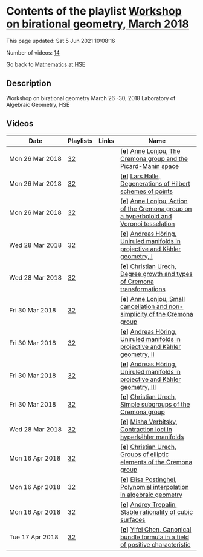 # Contents of the playlist [Workshop on birational geometry, March 2018](https://www.youtube.com/playlist?list=PLq3E5oubNNoDE6HzmR6issHbejYekt53Y)

This page updated: Sat 5 Jun 2021 10:08:16

Number of videos: [14](#videos)

Go back to [Mathematics at HSE](../README.md)

## Description

Workshop on birational geometry
March  26 -30, 2018
Laboratory of Algebraic Geometry, HSE

## Videos

|Date|Playlists|Links|Name|
|---|---|---|---|
| Mon&nbsp;26&nbsp;Mar&nbsp;2018 | [32](../playlists/32 "Workshop on birational geometry, March 2018") |  | [[**e**](https://studio.youtube.com/video/pz6MMjJJCLg/edit "Edit")] [Anne Lonjou, The Cremona group and the Picard-Manin space](https://www.youtube.com/watch?v=pz6MMjJJCLg&list=PLq3E5oubNNoDE6HzmR6issHbejYekt53Y) |
| Mon&nbsp;26&nbsp;Mar&nbsp;2018 | [32](../playlists/32 "Workshop on birational geometry, March 2018") |  | [[**e**](https://studio.youtube.com/video/sGq_dDibzYI/edit "Edit")] [Lars Halle, Degenerations of Hilbert schemes of points](https://www.youtube.com/watch?v=sGq_dDibzYI&list=PLq3E5oubNNoDE6HzmR6issHbejYekt53Y) |
| Mon&nbsp;26&nbsp;Mar&nbsp;2018 | [32](../playlists/32 "Workshop on birational geometry, March 2018") |  | [[**e**](https://studio.youtube.com/video/gKG54Kok8QQ/edit "Edit")] [Anne Lonjou, Action of the Cremona group on a hyperboloid and Voronoi tesselation](https://www.youtube.com/watch?v=gKG54Kok8QQ&list=PLq3E5oubNNoDE6HzmR6issHbejYekt53Y) |
| Wed&nbsp;28&nbsp;Mar&nbsp;2018 | [32](../playlists/32 "Workshop on birational geometry, March 2018") |  | [[**e**](https://studio.youtube.com/video/BJz8Y6TK1vI/edit "Edit")] [Andreas Höring, Uniruled manifolds in projective and Kähler geometry, I](https://www.youtube.com/watch?v=BJz8Y6TK1vI&list=PLq3E5oubNNoDE6HzmR6issHbejYekt53Y) |
| Wed&nbsp;28&nbsp;Mar&nbsp;2018 | [32](../playlists/32 "Workshop on birational geometry, March 2018") |  | [[**e**](https://studio.youtube.com/video/yT51Jty-Wv4/edit "Edit")] [Christian Urech, Degree growth and types of Cremona transformations](https://www.youtube.com/watch?v=yT51Jty-Wv4&list=PLq3E5oubNNoDE6HzmR6issHbejYekt53Y) |
| Fri&nbsp;30&nbsp;Mar&nbsp;2018 | [32](../playlists/32 "Workshop on birational geometry, March 2018") |  | [[**e**](https://studio.youtube.com/video/2t4FT7q85b0/edit "Edit")] [Anne Lonjou, Small cancellation and non-simplicity of the Cremona group](https://www.youtube.com/watch?v=2t4FT7q85b0&list=PLq3E5oubNNoDE6HzmR6issHbejYekt53Y) |
| Fri&nbsp;30&nbsp;Mar&nbsp;2018 | [32](../playlists/32 "Workshop on birational geometry, March 2018") |  | [[**e**](https://studio.youtube.com/video/nxQEHOjv_5k/edit "Edit")] [Andreas Höring, Uniruled manifolds in projective and Kähler geometry, II](https://www.youtube.com/watch?v=nxQEHOjv_5k&list=PLq3E5oubNNoDE6HzmR6issHbejYekt53Y) |
| Fri&nbsp;30&nbsp;Mar&nbsp;2018 | [32](../playlists/32 "Workshop on birational geometry, March 2018") |  | [[**e**](https://studio.youtube.com/video/RiSG0-o8LcU/edit "Edit")] [Andreas Höring, Uniruled manifolds in projective and Kähler geometry, III](https://www.youtube.com/watch?v=RiSG0-o8LcU&list=PLq3E5oubNNoDE6HzmR6issHbejYekt53Y) |
| Fri&nbsp;30&nbsp;Mar&nbsp;2018 | [32](../playlists/32 "Workshop on birational geometry, March 2018") |  | [[**e**](https://studio.youtube.com/video/3y5lju5Gzok/edit "Edit")] [Christian Urech, Simple subgroups of the Cremona group](https://www.youtube.com/watch?v=3y5lju5Gzok&list=PLq3E5oubNNoDE6HzmR6issHbejYekt53Y) |
| Wed&nbsp;28&nbsp;Mar&nbsp;2018 | [32](../playlists/32 "Workshop on birational geometry, March 2018") |  | [[**e**](https://studio.youtube.com/video/xEMOsyGVpKk/edit "Edit")] [Misha Verbitsky, Contraction loci in hyperkähler manifolds](https://www.youtube.com/watch?v=xEMOsyGVpKk&list=PLq3E5oubNNoDE6HzmR6issHbejYekt53Y) |
| Mon&nbsp;16&nbsp;Apr&nbsp;2018 | [32](../playlists/32 "Workshop on birational geometry, March 2018") |  | [[**e**](https://studio.youtube.com/video/hzLfeZTiRqQ/edit "Edit")] [Christian Urech, Groups of elliptic elements of the Cremona group](https://www.youtube.com/watch?v=hzLfeZTiRqQ&list=PLq3E5oubNNoDE6HzmR6issHbejYekt53Y) |
| Mon&nbsp;16&nbsp;Apr&nbsp;2018 | [32](../playlists/32 "Workshop on birational geometry, March 2018") |  | [[**e**](https://studio.youtube.com/video/WN6eEjxWmT4/edit "Edit")] [Elisa Postinghel, Polynomial interpolation in algebraic geometry](https://www.youtube.com/watch?v=WN6eEjxWmT4&list=PLq3E5oubNNoDE6HzmR6issHbejYekt53Y) |
| Mon&nbsp;16&nbsp;Apr&nbsp;2018 | [32](../playlists/32 "Workshop on birational geometry, March 2018") |  | [[**e**](https://studio.youtube.com/video/bb06C4VVV4k/edit "Edit")] [Andrey Trepalin, Stable rationality of cubic surfaces](https://www.youtube.com/watch?v=bb06C4VVV4k&list=PLq3E5oubNNoDE6HzmR6issHbejYekt53Y) |
| Tue&nbsp;17&nbsp;Apr&nbsp;2018 | [32](../playlists/32 "Workshop on birational geometry, March 2018") |  | [[**e**](https://studio.youtube.com/video/yZAP8Vy2Ny8/edit "Edit")] [Yifei Chen, Canonical bundle formula in a field of positive characteristic](https://www.youtube.com/watch?v=yZAP8Vy2Ny8&list=PLq3E5oubNNoDE6HzmR6issHbejYekt53Y) |

